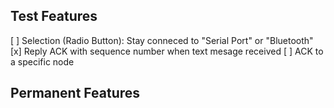 ## Test Features
[ ] Selection (Radio Button): Stay conneced to "Serial Port" or "Bluetooth"
[x] Reply ACK with sequence number when text mesage received
[ ] ACK to a specific node


## Permanent Features
